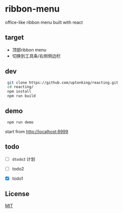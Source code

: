 # ribbon-menu  
office-like ribbon menu built with react  

## target

- 顶部ribbon menu
- 切换到工具条/右侧侧边栏

## dev 
```sh
 git clone https://github.com/uptonking/reacting.git
 cd reacting/
 npm install
 npm run build
```

## demo
```sh
 npm run demo
```

start from [http://localhost:8999](http://localhost:8999)

## todo

- [ ] `dtodo3` 计划  
- [ ] todo2

- [x] todo1

## License

[MIT](http://opensource.org/licenses/MIT)




